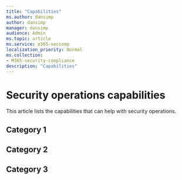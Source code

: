 ```yaml
---
title: "Capabilities"
ms.author: dansimp
author: dansimp
manager: dansimp
audience: Admin
ms.topic: article
ms.service: o365-seccomp
localization_priority: Normal
ms.collection:
- M365-security-compliance
description: "Capabilities"
---
```


# Security operations capabilities
This article lists the capabilities that can help with security operations.

## Category 1


## Category 2


## Category 3



